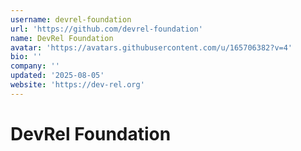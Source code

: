 ```yaml
---
username: devrel-foundation
url: 'https://github.com/devrel-foundation'
name: DevRel Foundation
avatar: 'https://avatars.githubusercontent.com/u/165706382?v=4'
bio: ''
company: ''
updated: '2025-08-05'
website: 'https://dev-rel.org'
---
```


# DevRel Foundation


